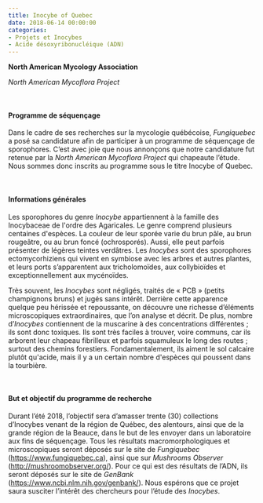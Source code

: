 ```yaml
---
title: Inocybe of Quebec
date: 2018-06-14 00:00:00
categories: 
- Projets et Inocybes
- Acide désoxyribonucléique (ADN)
---
```

<b>North American Mycology Association</b>

<i>North American Mycoflora Project</i>
<p>&nbsp; </p>

#### Programme de séquençage
Dans le cadre de ses recherches sur la mycologie québécoise, <i>Fungiquebec</i> a posé sa candidature afin de participer à un programme de séquençage de sporophores. C’est avec joie que nous annonçons que notre candidature fut retenue par la <i>North American Mycoflora Project</i> qui chapeaute l’étude. Nous sommes donc inscrits au programme sous le titre Inocybe of Quebec.
<!--more-->
<p>&nbsp; </p>

#### Informations générales
Les sporophores du genre <i>Inocybe</i> appartiennent à la famille des Inocybaceae de l'ordre des Agaricales. Le genre comprend plusieurs centaines d'espèces. La couleur de leur sporée varie du brun pâle, au brun rougeâtre, ou au brun foncé (ochrosporés). Aussi, elle peut parfois présenter de légères teintes verdâtres. Les <i>Inocybes</i> sont des sporophores ectomycorhiziens qui vivent en symbiose avec les arbres et autres plantes, et leurs ports s’apparentent aux tricholomoïdes, aux collybioïdes et exceptionnellement aux mycénoïdes.

Très souvent, les <i>Inocybes</i> sont négligés, traités de « PCB » (petits champignons bruns) et jugés sans intérêt. Derrière cette apparence quelque peu hérissée et repoussante, on découvre une richesse d’éléments microscopiques extraordinaires, que l’on analyse et décrit. De plus, nombre d’<i>Inocybes</i> contiennent de la muscarine à des concentrations différentes ; ils sont donc toxiques.
Ils sont très faciles à trouver, voire communs, car ils arborent leur chapeau fibrilleux et parfois squamuleux le long des routes ; surtout des chemins forestiers. Fondamentalement, ils aiment le sol calcaire plutôt qu'acide, mais il y a un certain nombre d'espèces qui poussent dans la tourbière.
<p>&nbsp; </p>

#### But et objectif du programme de recherche
Durant l’été 2018, l’objectif sera d’amasser trente (30) collections d’Inocybes venant de la région de Québec, des alentours, ainsi que de la grande région de la Beauce, dans le but de les envoyer dans un laboratoire aux fins de séquençage. Tous les résultats macromorphologiques et microscopiques seront déposés sur le site de <i>Fungiquebec</i> (https://www.fungiquebec.ca), ainsi que sur <i>Mushrooms Observer</i> (http://mushroomobserver.org/). Pour ce qui est des résultats de l’ADN, ils seront déposés sur le site de <i>GenBank</i> (https://www.ncbi.nlm.nih.gov/genbank/). Nous espérons que ce projet saura susciter l’intérêt des chercheurs pour l’étude des <i>Inocybes</i>.
<p>&nbsp; </p>

